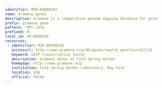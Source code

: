 ```yaml
---
identifier: MIR:00000182
name: Gramene genes
description: Gramene is a comparative genome mapping database for grasses and crop plants. It combines a semi-automatically generated database of cereal genomic and expressed sequence tag sequences, genetic maps, map relations, quantitative trait loci (QTL), and publications, with a curated database of mutants (genes and alleles), molecular markers, and proteins. This datatype refers to genes in Gramene.
prefix: gramene.gene
pattern: ^GR\:\d+$
prefixed: 0
local_id: GR:0080039
resources:
 - identifier: MIR:00100228
   accessurl: http://www.gramene.org/db/genes/search_gene?acc=${lid}
   keyword: bZIP transcription factor
   description: Gramene Genes at Cold Spring Harbor
   homepage: http://www.gramene.org/
   institution: Cold Spring Harbor Laboratory, New York
   location: USA
   official: false
---
```

